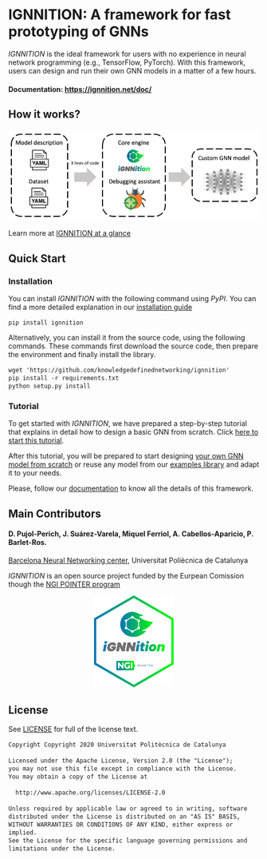# IGNNITION: A framework for fast prototyping of GNNs

*IGNNITION* is the ideal framework for users with no experience in neural network programming (e.g., TensorFlow, PyTorch). With this framework, users can design and run their own GNN models in a matter of a few hours.

#### Documentation: https://ignnition.net/doc/
 ## How it works?
 <p align="center"> 
  <img src="/assets/workflow.png" width="900" alt>
</p>

Learn more at [IGNNITION at a glance](https://ignnition.net/doc/ignnition_at_glance/)

## Quick Start
### Installation
You can install *IGNNITION* with the following command using *PyPI*. You can find a more detailed explanation in our [installation guide](https://ignnition.net/doc/installation/)
```
pip install ignnition
```
Alternatively, you can install it from the source code, using the following commands. These commands first download the source code, then prepare the environment and finally install the library.


```
wget 'https://github.com/knowledgedefinednetworking/ignnition'
pip install -r requirements.txt
python setup.py install
```


### Tutorial
To get started with *IGNNITION*, we have prepared a step-by-step tutorial that explains in detail how to design a basic GNN from scratch.
Click [here to start this tutorial](https://ignnition.net/doc/quick_tutorial/).

After this tutorial, you will be prepared to start designing [your own GNN model from scratch](https://ignnition.net/doc/intro/) or reuse any model from our [examples library](https://ignnition.net/doc/examples/) and adapt it to your needs. 

Please, follow our [documentation](https://ignnition.net/doc/) to know all the details of this framework.

## Main Contributors
#### D. Pujol-Perich, J. Suárez-Varela, Miquel Ferriol, A. Cabellos-Aparicio, P. Barlet-Ros.

[Barcelona Neural Networking center](https://bnn.upc.edu/), Universitat Poliècnica de Catalunya

*IGNNITION* is an open source project funded by the Eurpean Comission though the [NGI POINTER program](https://www.ngi.eu/ngi-projects/ngi-pointer/)
 <p align="center"> 
  <img src="/assets/ngi_sticker.png" width="160" alt>
</p>

## License
See [LICENSE](LICENSE) for full of the license text.


```
Copyright Copyright 2020 Universitat Politècnica de Catalunya

Licensed under the Apache License, Version 2.0 (the "License");
you may not use this file except in compliance with the License.
You may obtain a copy of the License at

  http://www.apache.org/licenses/LICENSE-2.0

Unless required by applicable law or agreed to in writing, software
distributed under the License is distributed on an "AS IS" BASIS,
WITHOUT WARRANTIES OR CONDITIONS OF ANY KIND, either express or implied.
See the License for the specific language governing permissions and
limitations under the License.
```

